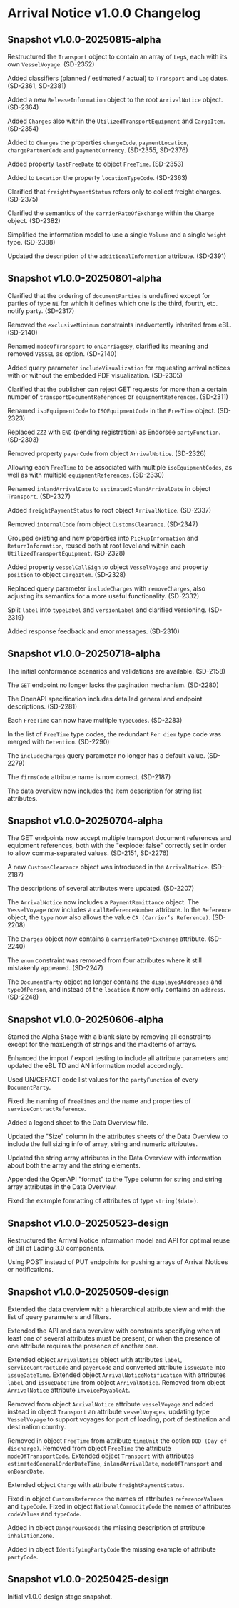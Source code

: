 # Arrival Notice v1.0.0 Changelog

## Snapshot v1.0.0-20250815-alpha

Restructured the `Transport` object to contain an array of `Leg`s, each with its own `VesselVoyage`. (SD-2352)

Added classifiers (planned / estimated / actual) to `Transport` and `Leg` dates. (SD-2361, SD-2381)

Added a new `ReleaseInformation` object to the root `ArrivalNotice` object. (SD-2364)

Added `Charges` also within the `UtilizedTransportEquipment` and `CargoItem`. (SD-2354)

Added to `Charges` the properties `chargeCode`, `paymentLocation`, `chargePartnerCode` and `paymentCurrency`. (SD-2355, SD-2376)

Added property `lastFreeDate` to object `FreeTime`. (SD-2353)

Added to `Location` the property `locationTypeCode`. (SD-2363)

Clarified that `freightPaymentStatus` refers only to collect freight charges. (SD-2375)

Clarified the semantics of the `carrierRateOfExchange` within the `Charge` object. (SD-2382)

Simplified the information model to use a single `Volume` and a single `Weight` type. (SD-2388)

Updated the description of the `additionalInformation` attribute. (SD-2391)


## Snapshot v1.0.0-20250801-alpha

Clarified that the ordering of `documentParties` is undefined except for parties of type `NI` for which it defines which one is the third, fourth, etc. notify party. (SD-2317)

Removed the `exclusiveMinimum` constraints inadvertently inherited from eBL. (SD-2140)

Renamed `modeOfTransport` to `onCarriageBy`, clarified its meaning and removed `VESSEL` as option. (SD-2140)

Added query parameter `includeVisualization` for requesting arrival notices with or without the embedded PDF visualization. (SD-2305)

Clarified that the publisher can reject GET requests for more than a certain number of `transportDocumentReferences` or `equipmentReferences`. (SD-2311)

Renamed `isoEquipmentCode` to `ISOEquipmentCode` in the `FreeTime` object. (SD-2323)

Replaced `ZZZ` with `END` (pending registration) as Endorsee `partyFunction`. (SD-2303)

Removed property `payerCode` from object `ArrivalNotice`. (SD-2326)

Allowing each `FreeTime` to be associated with multiple `isoEquipmentCodes`, as well as with multiple `equipmentReferences`. (SD-2330)

Renamed `inlandArrivalDate` to `estimatedInlandArrivalDate` in object `Transport`. (SD-2327)

Added `freightPaymentStatus` to root object `ArrivalNotice`. (SD-2337)

Removed `internalCode` from object `CustomsClearance`. (SD-2347)

Grouped existing and new properties into `PickupInformation` and `ReturnInformation`, reused both at root level and within each `UtilizedTransportEquipment`. (SD-2328)

Added property `vesselCallSign` to object `VesselVoyage` and property `position` to object `CargoItem`. (SD-2328)

Replaced query parameter `includeCharges` with `removeCharges`, also adjusting its semantics for a more useful functionality. (SD-2332)

Split `label` into `typeLabel` and `versionLabel` and clarified versioning. (SD-2319)

Added response feedback and error messages. (SD-2310)


## Snapshot v1.0.0-20250718-alpha

The initial conformance scenarios and validations are available. (SD-2158)

The `GET` endpoint no longer lacks the pagination mechanism. (SD-2280)

The OpenAPI specification includes detailed general and endpoint descriptions. (SD-2281)

Each `FreeTime` can now have multiple `typeCodes`. (SD-2283)

In the list of `FreeTime` type codes, the redundant `Per diem` type code was merged with `Detention`. (SD-2290)

The `includeCharges` query parameter no longer has a default value. (SD-2279)

The `firmsCode` attribute name is now correct. (SD-2187)

The data overview now includes the item description for string list attributes.


## Snapshot v1.0.0-20250704-alpha

The GET endpoints now accept multiple transport document references and equipment references, both with the "explode: false" correctly set in order to allow comma-separated values. (SD-2151, SD-2276)

A new `CustomsClearance` object was introduced in the `ArrivalNotice`. (SD-2187)

The descriptions of several attributes were updated. (SD-2207)

The `ArrivalNotice` now includes a `PaymentRemittance` object. The `VesselVoyage` now includes a `callReferenceNumber` attribute. In the `Reference` object, the `type` now also allows the value `CA (Carrier’s Reference)`. (SD-2208)

The `Charges` object now contains a `carrierRateOfExchange` attribute. (SD-2240)

The `enum` constraint was removed from four attributes where it still mistakenly appeared. (SD-2247)

The `DocumentParty` object no longer contains the `displayedAddresses` and `typeOfPerson`, and instead of the `location` it now only contains an `address`. (SD-2248)


## Snapshot v1.0.0-20250606-alpha

Started the Alpha Stage with a blank slate by removing all constraints except for the maxLength of strings and the maxItems of arrays.

Enhanced the import / export testing to include all attribute parameters and updated the eBL TD and AN information model accordingly.

Used UN/CEFACT code list values for the `partyFunction` of every `DocumentParty`.

Fixed the naming of `freeTimes` and the name and properties of `serviceContractReference`.

Added a legend sheet to the Data Overview file.

Updated the "Size" column in the attributes sheets of the Data Overview to include the full sizing info of array, string and numeric attributes.

Updated the string array attributes in the Data Overview with information about both the array and the string elements.

Appended the OpenAPI "format" to the Type column for string and string array attributes in the Data Overview.

Fixed the example formatting of attributes of type `string($date)`.


## Snapshot v1.0.0-20250523-design

Restructured the Arrival Notice information model and API for optimal reuse of Bill of Lading 3.0 components.

Using POST instead of PUT endpoints for pushing arrays of Arrival Notices or notifications.


## Snapshot v1.0.0-20250509-design

Extended the data overview with a hierarchical attribute view and with the list of query parameters and filters.

Extended the API and data overview with constraints specifying when at least one of several attributes must be present, or when the presence of one attribute requires the presence of another one.

Extended object `ArrivalNotice` object with attributes `label`, `serviceContractCode` and `payerCode` and converted attribute `issueDate` into `issueDateTime`. Extended object `ArrivalNoticeNotification` with attributes `label` and `issueDateTime` from object `ArrivalNotice`. Removed from object `ArrivalNotice` attribute `invoicePayableAt`.

Removed from object `ArrivalNotice` attribute `vesselVoyage` and added instead in object `Transport` an attribute `vesselVoyages`, updating type `VesselVoyage` to support voyages for port of loading, port of destination and destination country.

Removed in object `FreeTime` from attribute `timeUnit` the option `DOD (Day of discharge)`. Removed from object `FreeTime` the attribute `modeOfTransportCode`. Extended object `Transport` with attributes `estimatedGeneralOrderDateTime`, `inlandArrivalDate`, `modeOfTransport` and `onBoardDate`.

Extended object `Charge` with attribute `freightPaymentStatus`.

Fixed in object `CustomsReference` the names of attributes `referenceValues` and `typeCode`. Fixed in object `NationalCommodityCode` the names of attributes `codeValues` and `typeCode`.

Added in object `DangerousGoods` the missing description of attribute `inhalationZone`.

Added in object `IdentifyingPartyCode` the missing example of attribute `partyCode`.



## Snapshot v1.0.0-20250425-design

Initial v1.0.0 design stage snapshot.

